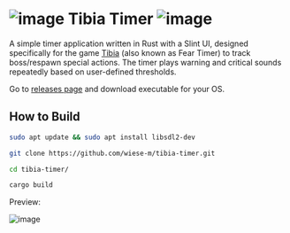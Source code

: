 # ![image](https://tibiopedia.pl/images/static/monsters/bony_sea_devil.gif) Tibia Timer ![image](https://tibiopedia.pl/images/static/monsters/bony_sea_devil.gif)

A simple timer application written in Rust with a Slint UI, designed specifically for the game [Tibia](https://www.tibia.com/news/?subtopic=latestnews) (also known as Fear Timer) to track boss/respawn special actions. The timer plays warning and critical sounds repeatedly based on user-defined thresholds.

Go to [releases page](https://github.com/wiese-m/tibia-timer/releases) and download executable for your OS.

## How to Build

```bash
sudo apt update && sudo apt install libsdl2-dev
```
```bash
git clone https://github.com/wiese-m/tibia-timer.git
```
```bash
cd tibia-timer/
```
```bash
cargo build
```

Preview:

![image](https://github.com/user-attachments/assets/b0ef8615-9710-440c-a9be-ae44c523d645)
